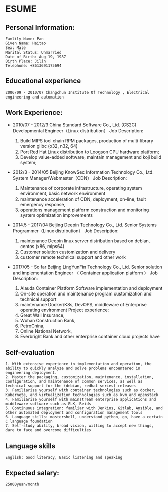 # ESUME

## Personal Information:

    Famlily Name: Pan 
    Given Name: Haitao
    Sex: Male	
    Marital Status: Unmarried
    Date of Birth: Aug 19, 1987 
    Birth Place: Jilin
    Telephone: +8613691175694

## Educational experience

    2006/09 - 2010/07 Changchun Institute Of Technology , Electrical engineering and automation

## Work Experience:

* 2010/07 - 2012/3    China Standard Software Co., Ltd. (CS2C)
    Developmental Engineer（Linux distribution）
    Job Description:
    1. Build MIPS tool chain RPM packages, production of multi-library version glibc (o32, n32, 64)
    2. Port Red Hat Linux distribution to Loogson CPU  hardware platform;
    3. Develop value-added software, maintain management and koji build system;	

* 2012/3 - 2014/05    Beijing KnowSec Information Technology Co., Ltd.
    System Manager/Webmaster（CDN）
    Job Description:
    1. Maintenance of corporate infrastructure, operating system environment, basic network environment 
    2. maintenance acceleration of  CDN, deployment, on-line, fault emergency response, 
    3. operations management platform construction and monitoring system optimization improvements 
	
* 2014.5 - 2017/04    Beijing Deepin Technology Co., Ltd.
    Senior Systems Programmer（Linux distribution）
    Job Description:
    1. maintenance Deepin linux server distribution based on debian, centos (x86, mips64)  
    2. Customer solution customization and delivery
    3. customer remote technical support and other work    

* 2017/05 - So far    Beijing LingYunFin Technology Co., Ltd.
    Senior solution and implementation Engineer （ Container application platform ）
    Job Description:
    1. Alauda Container Platform Software implementation and deployment 
    2. On-site operation and maintenance program customization and technical support
    3. maintenance Docker/K8s, DevOPS, middleware of Enterprise operating environment
    Project experience: 
    1. Great Wall Insurance,	
    2. Wuhan Construction Bank, 
    3. PetroChina, 
    4. Online National Network, 
    5. Everbright Bank and other enterprise container cloud projects have 

## Self-evaluation
    1. With extensive experience in implementation and operation, the ability to quickly analyze and solve problems encountered in engineering deployment.
    2. Master the packaging, customization, maintenance, installation, configuration, and maintenance of common services, as well as technical support for the (debian, redhat series) releases
    3. Familiarize yourself with container technologies such as docker, Kubernete, and virtualization technologies such as kvm and openstack 
    4. Familiarize yourself with mainstream enterprise applications and middleware software such as ELK, Reids
    5. Continuous integration: familiar with Jenkins, Gitlab, Ansible, and other automated deployment and configuration management tools
    6. Language skills: mastershell, understand python, go, have a certain C language foundation
    7. Self-study ability, broad vision, willing to accept new things, dare to face and overcome difficulties

## Language skills 
    English: Good literacy, Basic listening and speaking

## Expected salary: 
    25000yuan/month
